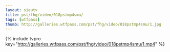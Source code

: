 ```yaml
--- 
layout: sieutv
title: pst/fhg/video/018pstmp4smu/
tags: [wtfpass]
thumb: http://galleries.wtfpass.com/pst/fhg/video/018pstmp4smu/1.jpg
---
```

{% include tvpro key="http://galleries.wtfpass.com/pst/fhg/video/018pstmp4smu/1.mp4" %} 
